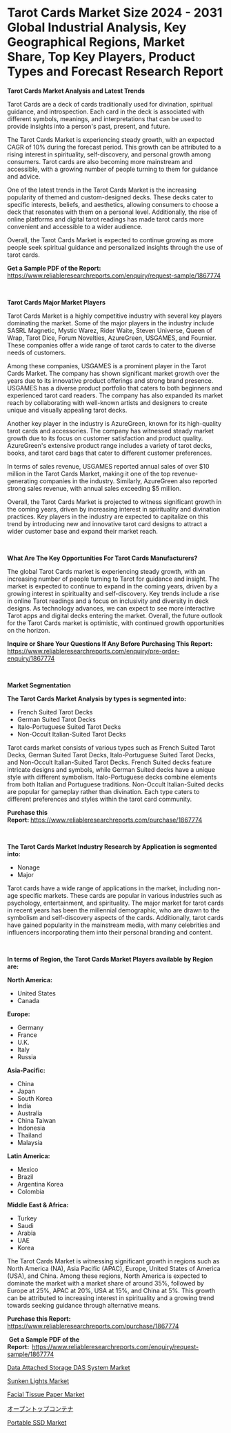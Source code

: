 <p><h1>Tarot Cards Market Size 2024 - 2031 Global Industrial Analysis, Key Geographical Regions, Market Share, Top Key Players, Product Types and Forecast Research Report</h1></p><p><strong>Tarot Cards Market Analysis and Latest Trends</strong></p>
<p><p>Tarot Cards are a deck of cards traditionally used for divination, spiritual guidance, and introspection. Each card in the deck is associated with different symbols, meanings, and interpretations that can be used to provide insights into a person's past, present, and future.</p><p>The Tarot Cards Market is experiencing steady growth, with an expected CAGR of 10% during the forecast period. This growth can be attributed to a rising interest in spirituality, self-discovery, and personal growth among consumers. Tarot cards are also becoming more mainstream and accessible, with a growing number of people turning to them for guidance and advice.</p><p>One of the latest trends in the Tarot Cards Market is the increasing popularity of themed and custom-designed decks. These decks cater to specific interests, beliefs, and aesthetics, allowing consumers to choose a deck that resonates with them on a personal level. Additionally, the rise of online platforms and digital tarot readings has made tarot cards more convenient and accessible to a wider audience.</p><p>Overall, the Tarot Cards Market is expected to continue growing as more people seek spiritual guidance and personalized insights through the use of tarot cards.</p></p>
<p><strong>Get a Sample PDF of the Report:&nbsp;</strong> <a href="https://www.reliableresearchreports.com/enquiry/request-sample/1867774">https://www.reliableresearchreports.com/enquiry/request-sample/1867774</a></p>
<p>&nbsp;</p>
<p><strong>Tarot Cards Major Market Players</strong></p>
<p><p>Tarot Cards Market is a highly competitive industry with several key players dominating the market. Some of the major players in the industry include SASRL Magnetic, Mystic Warez, Rider Waite, Steven Universe, Queen of Wrap, Tarot Dice, Forum Novelties, AzureGreen, USGAMES, and Fournier. These companies offer a wide range of tarot cards to cater to the diverse needs of customers.</p><p>Among these companies, USGAMES is a prominent player in the Tarot Cards Market. The company has shown significant market growth over the years due to its innovative product offerings and strong brand presence. USGAMES has a diverse product portfolio that caters to both beginners and experienced tarot card readers. The company has also expanded its market reach by collaborating with well-known artists and designers to create unique and visually appealing tarot decks.</p><p>Another key player in the industry is AzureGreen, known for its high-quality tarot cards and accessories. The company has witnessed steady market growth due to its focus on customer satisfaction and product quality. AzureGreen's extensive product range includes a variety of tarot decks, books, and tarot card bags that cater to different customer preferences.</p><p>In terms of sales revenue, USGAMES reported annual sales of over $10 million in the Tarot Cards Market, making it one of the top revenue-generating companies in the industry. Similarly, AzureGreen also reported strong sales revenue, with annual sales exceeding $5 million.</p><p>Overall, the Tarot Cards Market is projected to witness significant growth in the coming years, driven by increasing interest in spirituality and divination practices. Key players in the industry are expected to capitalize on this trend by introducing new and innovative tarot card designs to attract a wider customer base and expand their market reach.</p></p>
<p>&nbsp;</p>
<p><strong>What Are The Key Opportunities For Tarot Cards Manufacturers?</strong></p>
<p><p>The global Tarot Cards market is experiencing steady growth, with an increasing number of people turning to Tarot for guidance and insight. The market is expected to continue to expand in the coming years, driven by a growing interest in spirituality and self-discovery. Key trends include a rise in online Tarot readings and a focus on inclusivity and diversity in deck designs. As technology advances, we can expect to see more interactive Tarot apps and digital decks entering the market. Overall, the future outlook for the Tarot Cards market is optimistic, with continued growth opportunities on the horizon.</p></p>
<p><strong>Inquire or Share Your Questions If Any Before Purchasing This Report:</strong> <a href="https://www.reliableresearchreports.com/enquiry/pre-order-enquiry/1867774">https://www.reliableresearchreports.com/enquiry/pre-order-enquiry/1867774</a></p>
<p>&nbsp;</p>
<p><strong>Market Segmentation</strong></p>
<p><strong>The Tarot Cards Market Analysis by types is segmented into:</strong></p>
<p><ul><li>French Suited Tarot Decks</li><li>German Suited Tarot Decks</li><li>Italo-Portuguese Suited Tarot Decks</li><li>Non-Occult Italian-Suited Tarot Decks</li></ul></p>
<p><p>Tarot cards market consists of various types such as French Suited Tarot Decks, German Suited Tarot Decks, Italo-Portuguese Suited Tarot Decks, and Non-Occult Italian-Suited Tarot Decks. French Suited decks feature intricate designs and symbols, while German Suited decks have a unique style with different symbolism. Italo-Portuguese decks combine elements from both Italian and Portuguese traditions. Non-Occult Italian-Suited decks are popular for gameplay rather than divination. Each type caters to different preferences and styles within the tarot card community.</p></p>
<p><strong>Purchase this Report:&nbsp;</strong><a href="https://www.reliableresearchreports.com/purchase/1867774">https://www.reliableresearchreports.com/purchase/1867774</a></p>
<p>&nbsp;</p>
<p><strong>The Tarot Cards Market Industry Research by Application is segmented into:</strong></p>
<p><ul><li>Nonage</li><li>Major</li></ul></p>
<p><p>Tarot cards have a wide range of applications in the market, including non-age specific markets. These cards are popular in various industries such as psychology, entertainment, and spirituality. The major market for tarot cards in recent years has been the millennial demographic, who are drawn to the symbolism and self-discovery aspects of the cards. Additionally, tarot cards have gained popularity in the mainstream media, with many celebrities and influencers incorporating them into their personal branding and content.</p></p>
<p>&nbsp;</p>
<p><strong>In terms of Region, the Tarot Cards Market Players available by Region are:</strong></p>
<p>
    <p> <strong> North America: </strong>
        <ul>
            <li>United States</li>
            <li>Canada</li>
        </ul>
        </p> 
    <p> <strong> Europe: </strong>
        <ul>
            <li>Germany</li>
            <li>France</li>
            <li>U.K.</li>
            <li>Italy</li>
            <li>Russia</li>
        </ul>
        </p> 
    <p> <strong> Asia-Pacific: </strong>
        <ul>
            <li>China</li>
            <li>Japan</li>
            <li>South Korea</li>
            <li>India</li>
            <li>Australia</li>
            <li>China Taiwan</li>
            <li>Indonesia</li>
            <li>Thailand</li>
            <li>Malaysia</li>
        </ul>
        </p> 
    <p> <strong> Latin America: </strong>
        <ul>
            <li>Mexico</li>
            <li>Brazil</li>
            <li>Argentina Korea</li>
            <li>Colombia</li>
        </ul>
        </p> 
    <p> <strong> Middle East & Africa: </strong>
        <ul>
            <li>Turkey</li>
            <li>Saudi</li>
            <li>Arabia</li>
            <li>UAE</li>
            <li>Korea</li>
        </ul>
    </p>
    </p>
<p><p>The Tarot Cards Market is witnessing significant growth in regions such as North America (NA), Asia Pacific (APAC), Europe, United States of America (USA), and China. Among these regions, North America is expected to dominate the market with a market share of around 35%, followed by Europe at 25%, APAC at 20%, USA at 15%, and China at 5%. This growth can be attributed to increasing interest in spirituality and a growing trend towards seeking guidance through alternative means.</p></p>
<p><strong>Purchase this Report: </strong><a href="https://www.reliableresearchreports.com/purchase/1867774">https://www.reliableresearchreports.com/purchase/1867774</a></p>
<p>&nbsp;<strong>Get a Sample PDF of the Report:&nbsp;&nbsp;</strong><a href="https://www.reliableresearchreports.com/enquiry/request-sample/1867774">https://www.reliableresearchreports.com/enquiry/request-sample/1867774</a></p>
<p><strong></strong></p>
<p><p><a href="https://issuu.com/reportprime-2/docs/data-attached-storage-das-system-market-size-2030.">Data Attached Storage DAS System Market</a></p><p><a href="https://github.com/jerrycopelandthomaswsqd8q/Market-Research-Report-List-1/blob/main/sunken-lights-market.md">Sunken Lights Market</a></p><p><a href="https://github.com/brenzgnarento/Market-Research-Report-List-1/blob/main/facial-tissue-paper-market.md">Facial Tissue Paper Market</a></p><p><a href="https://github.com/jkjreqjscoxx7/Market-Research-Report-List-1/blob/main/46785294699.md">オープントップコンテナ</a></p><p><a href="https://issuu.com/reportprime-2/docs/portable-ssd-market-size-2030.pptx">Portable SSD Market</a></p></p>